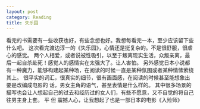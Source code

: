 ```yaml
---
layout: post
category: Reading
title: 失乐园
---
```


看完的书需要有一些收获也好，有些念想也好。我想每看完一本，至少应该留下些什么吧。
这次看完渡边淳一的《失乐园》，心情还是挺复杂的。不是很舒服，很虐心的感觉。
两个人相爱，或者说被性吸引，以至于叛离现实生活，众叛亲离，最后一起自杀赴死！感觉人的感情实在太强大了。让人害怕。
另外感觉日本小说都有一种魔力，能够构建起某种场，在阅读的时候一直是某种氛围或者某种情愫萦绕其上。
很平实的词汇，很真实的细节，很有画面感，在阅读的时候甚至能想象出要是改编成电影的 话，男女主角的语气，甚至表情是什么样的。
其中很多场景的描写也会让人想起自己的过去和经历过的女人们，有些不愿意，又不自觉的将自己往男主身上套。
平 但 震撼人心，让我想起了也是一部日本的电影《入殓师》

